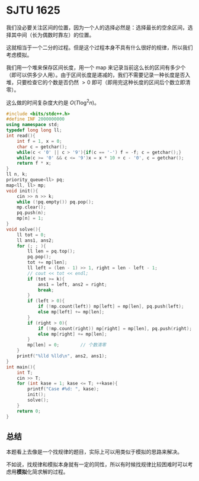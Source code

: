 # SJTU 1625
我们没必要关注区间的位置，因为一个人的选择必然是：选择最长的空余区间，选择其中间（长为偶数时靠左）的位置。

这就相当于一个二分的过程。但是这个过程本身不具有什么很好的规律，所以我们考虑模拟。

我们用一个堆来保存区间长度，用一个 map 来记录当前这么长的区间有多少个（即可以供多少人用）。由于区间长度是递减的，我们不需要记录一种长度是否入堆，只要检查它的个数是否仍然 $>0$ 即可（即用完这种长度的区间后个数立即清零）。

这么做的时间复杂度大约是 $O(T\log^2 n)$。

```cpp
#include <bits/stdc++.h>
#define INF 2000000000
using namespace std;
typedef long long ll;
int read(){
    int f = 1, x = 0;
    char c = getchar();
    while(c < '0' || c > '9'){if(c == '-') f = -f; c = getchar();}
    while(c >= '0' && c <= '9')x = x * 10 + c - '0', c = getchar();
    return f * x; 
}
ll n, k;
priority_queue<ll> pq;
map<ll, ll> mp;
void init(){
    cin >> n >> k;
    while (!pq.empty()) pq.pop();
    mp.clear();
    pq.push(n);
    mp[n] = 1;
}
void solve(){
    ll tot = 0;
    ll ans1, ans2;
    for (; ; ){
        ll len = pq.top();
        pq.pop();
        tot += mp[len];
        ll left = (len - 1) >> 1, right = len - left - 1;
        // cout << tot << endl;
        if (tot >= k){
            ans1 = left, ans2 = right;
            break;
        }
        if (left > 0){
            if (!mp.count(left)) mp[left] = mp[len], pq.push(left);
            else mp[left] += mp[len];
        }
        if (right > 0){
            if (!mp.count(right)) mp[right] = mp[len], pq.push(right);
            else mp[right] += mp[len];
        }
        mp[len] = 0;        // 个数清零
    }
    printf("%lld %lld\n", ans2, ans1);
}
int main(){
    int T;
    cin >> T;
    for (int kase = 1; kase <= T; ++kase){
        printf("Case #%d: ", kase);
        init();
        solve();
    }
    return 0;
}
```

## 总结
本题看上去像是一个找规律的题目，实际上可以用类似于模拟的思路来解决。

不如说，找规律和模拟本身就有一定的同性，所以有时候找规律比较困难时可以考虑用**模拟**化简求解的过程。